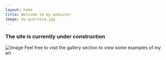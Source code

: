 ```yaml
---
layout: home
title: Welcome to my website!
image: my-guernica.jpg
---
```


### The site is currently under construction
![Image](/asset/img/my-guernica.jpg)
Feel free to visit the gallery section to view some examples of my art
